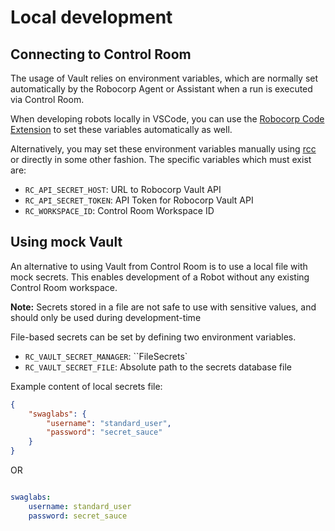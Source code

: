 # Local development

## Connecting to Control Room

The usage of Vault relies on environment variables, which are normally set
automatically by the Robocorp Agent or Assistant when a run is executed via
Control Room.

When developing robots locally in VSCode, you can use the
[Robocorp Code Extension](https://robocorp.com/docs/developer-tools/visual-studio-code/extension-features#connecting-to-control-room-vault)
to set these variables automatically as well.

Alternatively, you may set these environment variables manually using
[rcc](https://robocorp.com/docs/rcc/workflow) or directly in some other fashion.
The specific variables which must exist are:

- ``RC_API_SECRET_HOST``: URL to Robocorp Vault API
- ``RC_API_SECRET_TOKEN``: API Token for Robocorp Vault API
- ``RC_WORKSPACE_ID``: Control Room Workspace ID

## Using mock Vault

An alternative to using Vault from Control Room is to use a local file
with mock secrets. This enables development of a Robot without any existing
Control Room workspace.

**Note:** Secrets stored in a file are not safe to use with sensitive values,
and should only be used during development-time

File-based secrets can be set by defining two environment variables.

- ``RC_VAULT_SECRET_MANAGER``: ``FileSecrets`
- ``RC_VAULT_SECRET_FILE``: Absolute path to the secrets database file

Example content of local secrets file:

```json
{
    "swaglabs": {
        "username": "standard_user",
        "password": "secret_sauce"
    }
}
```

OR

```yaml

swaglabs:
    username: standard_user
    password: secret_sauce
```
